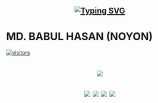 <h2 align="center">
<a href="https://github.com/bhyeanhasan">
<img src="https://readme-typing-svg.demolab.com?font=Times+New+Roman&weight=1000&size=36&pause=600&color=e24343&center=true&vCenter=true&multiline=true&width=435&height=55&lines=Hi+There,+Welcome" alt="Typing SVG" /></a></h2>

# MD. BABUL HASAN (NOYON)

<a href="https://github.com/bhyeanhasan/"><img src="https://komarev.com/ghpvc/?username=bhyeanhasan" alt="visitors" /></a>
<h1 align="center">


![](https://github-readme-stats.vercel.app/api?username=bhyeanhasan&show_icons=true&theme=tokyonight)

[<img src="https://img.shields.io/badge/portfolio-555555?style=for-the-badge&logo=Github&logoColor=000000&labelColor=red">](https://bhyeanhasan.github.io) 
[<img src="https://img.shields.io/badge/LinkedIn-0077B5?style=for-the-badge&logo=linkedin&logoColor=white">](https://www.linkedin.com/in/bhyeanhasan) 
[<img src="https://img.shields.io/badge/Gmail-D14836?style=for-the-badge&logo=gmail&logoColor=white">](mailto:bhyean@gmail.com) 
[<img src="https://img.shields.io/badge/Facebook-1877F2?style=for-the-badge&logo=facebook&logoColor=white">](https://www.facebook.com/bhyeanhasan/) 

</h1>